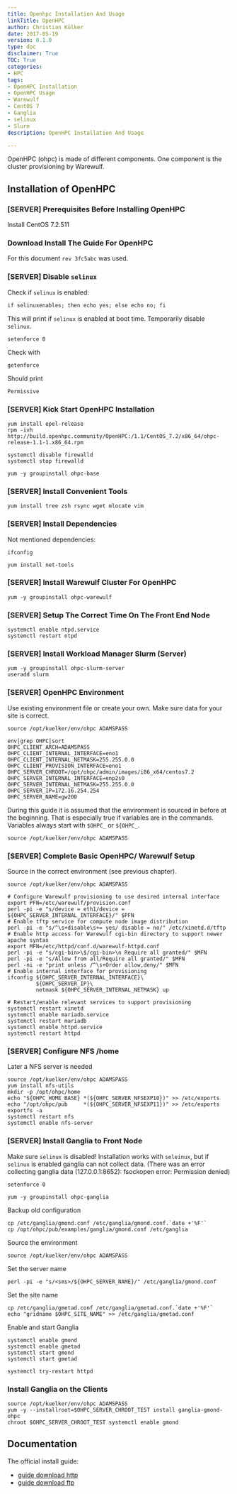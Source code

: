 ```yaml
---
title: Openhpc Installation And Usage
linkTitle: OpenHPC
author: Christian Külker
date: 2017-05-19
version: 0.1.0
type: doc
disclaimer: True
TOC: True
categories:
- HPC
tags:
- OpenHPC Installation
- OpenHPC Usage
- Warewulf
- CentOS 7
- Ganglia
- selinux
- Slurm
description: OpenHPC Installation And Usage

---
```


OpenHPC (ohpc) is made of different components. One component is the
cluster provisioning by Warewulf.

## Installation of OpenHPC

### [SERVER] Prerequisites Before Installing OpenHPC

Install CentOS 7.2.511

### Download Install The Guide For OpenHPC

For this document `rev 3fc5abc` was  used.

### [SERVER] Disable `selinux`

Check if `selinux` is enabled:

```shell
if selinuxenables; then echo yes; else echo no; fi
```

This will print if `selinux` is enabled at boot time. Temporarily disable
`selinux`.

```shell
setenforce 0
```

Check with

```shell
getenforce
```

Should print

```shell
Permissive
```

### [SERVER] Kick Start OpenHPC Installation

```shell
yum install epel-release
rpm -ivh http://build.openhpc.community/OpenHPC:/1.1/CentOS_7.2/x86_64/ohpc-release-1.1-1.x86_64.rpm

systemctl disable firewalld
systemctl stop firewalld

yum -y groupinstall ohpc-base
```

### [SERVER] Install Convenient Tools

```shell
yum install tree zsh rsync wget mlocate vim
```

### [SERVER] Install Dependencies

Not mentioned dependencies:

```
ifconfig
```

```shell
yum install net-tools
```

### [SERVER] Install Warewulf Cluster For OpenHPC

```shell
yum -y groupinstall ohpc-warewulf
```

### [SERVER] Setup The Correct Time On The Front End Node

```shell
systemctl enable ntpd.service
systemctl restart ntpd
```

### [SERVER] Install Workload Manager Slurm (Server)

```shell
yum -y groupinstall ohpc-slurm-server
useradd slurm
```

### [SERVER] OpenHPC Environment

Use existing environment file or create your own. Make sure data
for your site is correct.

```shell
source /opt/kuelker/env/ohpc ADAMSPASS

env|grep OHPC|sort
OHPC_CLIENT_ARCH=ADAMSPASS
OHPC_CLIENT_INTERNAL_INTERFACE=eno1
OHPC_CLIENT_INTERNAL_NETMASK=255.255.0.0
OHPC_CLIENT_PROVISION_INTERFACE=eno1
OHPC_SERVER_CHROOT=/opt/ohpc/admin/images/i86_x64/centos7.2
OHPC_SERVER_INTERNAL_INTERFACE=enp2s0
OHPC_SERVER_INTERNAL_NETMASK=255.255.0.0
OHPC_SERVER_IP=172.16.254.254
OHPC_SERVER_NAME=gw200
```

During this guide it is assumed that the environment is sourced in before at
the beginning. That is especially true if variables are in the commands.
Variables always start with ``$OHPC_`` or ``${OHPC_``.

```shell
source /opt/kuelker/env/ohpc ADAMSPASS
```

### [SERVER] Complete Basic OpenHPC/ Warewulf Setup

Source in the correct environment (see previous chapter).

```shell
source /opt/kuelker/env/ohpc ADAMSPASS
```

```shell
# Configure Warewulf provisioning to use desired internal interface
export PFN=/etc/warewulf/provision.conf
perl -pi -e "s/device = eth1/device = ${OHPC_SERVER_INTERNAL_INTERFACE}/" $PFN
# Enable tftp service for compute node image distribution
perl -pi -e "s/^\s+disable\s+= yes/ disable = no/" /etc/xinetd.d/tftp
# Enable http access for Warewulf cgi-bin directory to support newer apache syntax
export MFN=/etc/httpd/conf.d/warewulf-httpd.conf
perl -pi -e "s/cgi-bin>\$/cgi-bin>\n Require all granted/" $MFN
perl -pi -e "s/Allow from all/Require all granted/" $MFN
perl -ni -e "print unless /^\s+Order allow,deny/" $MFN
# Enable internal interface for provisioning
ifconfig ${OHPC_SERVER_INTERNAL_INTERFACE}\
         ${OHPC_SERVER_IP}\
         netmask ${OHPC_SERVER_INTERNAL_NETMASK} up
```

```shell
# Restart/enable relevant services to support provisioning
systemctl restart xinetd
systemctl enable mariadb.service
systemctl restart mariadb
systemctl enable httpd.service
systemctl restart httpd
```

### [SERVER] Configure NFS /home

Later a NFS server is needed

```shell
source /opt/kuelker/env/ohpc ADAMSPASS
yum install nfs-utils
mkdir -p /opt/ohpc/home
echo "${OHPC_HOME_BASE} *(${OHPC_SERVER_NFSEXP10})" >> /etc/exports
echo "/opt/ohpc/pub     *(${OHPC_SERVER_NFSEXP11})" >> /etc/exports
exportfs -a
systemctl restart nfs
systemctl enable nfs-server
```

### [SERVER] Install Ganglia to Front Node

Make sure `selinux` is disabled! Installation works with `seleinux`, but if
`selinux` is enabled ganglia can not collect data. (There was an error
collecting ganglia data (127.0.0.1:8652): fsockopen error: Permission denied)

```shell
setenforce 0

yum -y groupinstall ohpc-ganglia
```

Backup old configuration

```shell
cp /etc/ganglia/gmond.conf /etc/ganglia/gmond.conf.`date +'%F'`
cp /opt/ohpc/pub/examples/ganglia/gmond.conf /etc/ganglia
```

Source the environment

```shell
source /opt/kuelker/env/ohpc ADAMSPASS
```

Set the server name

```shell
perl -pi -e "s/<sms>/${OHPC_SERVER_NAME}/" /etc/ganglia/gmond.conf
```

Set the site name

```shell
cp /etc/ganglia/gmetad.conf /etc/ganglia/gmetad.conf.`date +'%F'`
echo "gridname $OHPC_SITE_NAME" >> /etc/ganglia/gmetad.conf
```

Enable and start Ganglia

```shell
systemctl enable gmond
systemctl enable gmetad
systemctl start gmond
systemctl start gmetad

systemctl try-restart httpd
```

### Install Ganglia on the Clients

```shell
source /opt/kuelker/env/ohpc ADAMSPASS
yum -y --installroot=$OHPC_SERVER_CHROOT_TEST install ganglia-gmond-ohpc
chroot $OHPC_SERVER_CHROOT_TEST systemctl enable gmond
```

## Documentation

The official install guide:

* [guide download http](http://www.openhpc.community/downloads/)
* [guide download ftp](ftp://ftp.vcu.edu/pub/linux/openhpc/)


